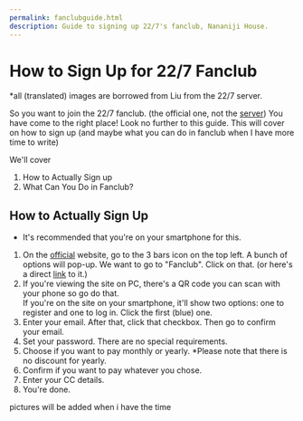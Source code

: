 ```yaml
---
permalink: fanclubguide.html
description: Guide to signing up 22/7's fanclub, Nananiji House.
---
```


# How to Sign Up for 22/7 Fanclub

*all (translated) images are borrowed from Liu from the 22/7 server.

So you want to join the 22/7 fanclub. (the official one, not the [server](http://discord.gg/227))
You have come to the right place! Look no further to this guide. This will cover on how to sign up (and maybe what you can do in fanclub when I have more time to write)

We'll cover

1. How to Actually Sign up
2. What Can You Do in Fanclub?

## How to Actually Sign Up

* It's recommended that you're on your smartphone for this. 
1. On the [official](https://nanabunnonijyuuni.com/) website, go to the 3 bars icon on the top left. A bunch of options will pop-up. We want to go to "Fanclub". Click on that. (or here's a direct [link](https://nanabunnonijyuuni-mobile.com/) to it.)
2. If you're viewing the site on PC, there's a QR code you can scan with your phone so go do that.   
    If you're on the site on your smartphone, it'll show two options: one to register and one to log in. Click the first (blue) one.   
3. Enter your email. After that, click that checkbox. Then go to confirm your email.
4. Set your password. There are no special requirements.
5. Choose if you want to pay monthly or yearly. *Please note that there is no discount for yearly.
6. Confirm if you want to pay whatever you chose. 
7. Enter your CC details.
8. You're done.

pictures will be added when i have the time
